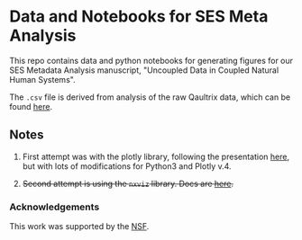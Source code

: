 # Data and Notebooks for SES Meta Analysis

This repo contains data and python notebooks for generating figures for our SES Metadata Analysis manuscript, "Uncoupled Data in Coupled Natural Human Systems".

The `.csv` file is derived from analysis of the raw Qaultrix data, which can be found [here](https://docs.google.com/spreadsheets/d/19tbrRV2kA8yXYDsm4XTUT6z3_K9e0leQHhbvSHVqBrE/edit?usp=sharing).

## Notes

1. First attempt was with the plotly library, following the presentation [here](https://plot.ly/python/v3/filled-chord-diagram/), but with lots of modifications for Python3 and Plotly v.4.

1. ~~Second attempt is using the `nxviz` library. Docs are [here](https://nxviz.readthedocs.io/en/latest/).~~


### Acknowledgements

This work was supported by the [NSF](www.nsf.gov).


